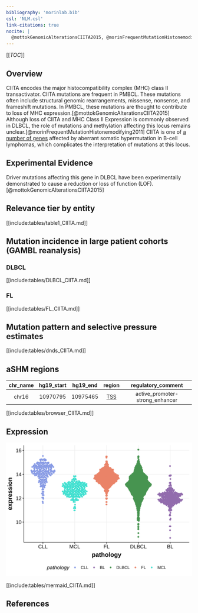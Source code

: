 ```yaml
---
bibliography: 'morinlab.bib'
csl: 'NLM.csl'
link-citations: true
nocite: |
  @mottokGenomicAlterationsCIITA2015, @morinFrequentMutationHistonemodifying2011, 
---
```

[[_TOC_]]

## Overview
CIITA encodes the major histocompatibility complex (MHC) class II transactivator.  CIITA mutations are frequent in PMBCL. These mutations often include structural genomic rearrangements, missense, nonsense, and frameshift mutations. In PMBCL, these mutations are thought to contribute to loss of MHC expression.[@mottokGenomicAlterationsCIITA2015]  Although loss of CIITA and MHC Class II Expression is commonly observed in DLBCL, the role of mutations and methylation affecting this locus remains unclear.[@morinFrequentMutationHistonemodifying2011] CIITA is one of [a number of genes](https://github.com/morinlab/LLMPP/wiki/ashm) affected by aberrant somatic hypermutation in B-cell lymphomas, which complicates the interpretation of mutations at this locus.


## Experimental Evidence

Driver mutations affecting this gene in DLBCL have been experimentally demonstrated to cause a reduction or loss of function (LOF).[@mottokGenomicAlterationsCIITA2015]

## Relevance tier by entity

[[include:tables/table1_CIITA.md]]

## Mutation incidence in large patient cohorts (GAMBL reanalysis)

### DLBCL
[[include:tables/DLBCL_CIITA.md]]

### FL
[[include:tables/FL_CIITA.md]]

## Mutation pattern and selective pressure estimates

[[include:tables/dnds_CIITA.md]]

## aSHM regions

|chr_name|hg19_start|hg19_end|region                                                                                    |regulatory_comment             |
|:--------:|:----------:|:--------:|:------------------------------------------------------------------------------------------:|:-------------------------------:|
|chr16   |10970795  |10975465|[TSS](https://genome.ucsc.edu/s/rdmorin/GAMBL%20hg19?position=chr16%3A10970795%2D10975465)|active_promoter-strong_enhancer|



[[include:tables/browser_CIITA.md]]

## Expression
![](images/gene_expression/CIITA_by_pathology.svg)

[[include:tables/mermaid_CIITA.md]]

## References

<!-- ORIGIN: morinFrequentMutationHistonemodifying2011 -->
<!-- DLBCL: morinFrequentMutationHistonemodifying2011 -->
<!-- PMBL: mottokGenomicAlterationsCIITA2015b -->
